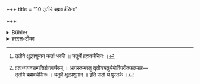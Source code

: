 +++
title = "10 तृतीये ब्रह्मवर्चसिनः"

+++

<details><summary>Bühler</summary>

10. (If it is performed) on the third day children will be born to him who will fulfil the various vows for studying (portions of the Veda).
</details>

<details><summary>हरदत्त-टीका</summary>

## सूत्रम्
[^२]तृतीये ब्रह्मवर्चसिनः ॥ ९ ॥  
## टिप्पनी
[^३]व्रताध्ययनसम्पत्तिर्ब्रह्मवर्चसम् ॥ ९ ॥  

[^२]: तृतीये क्षुद्रपशुमान् कर्ता भवति ॥ चतुर्थे ब्रह्मवर्चसिनः ।  

[^३]:  

    व्रताध्ययनसम्पत्तिर्ब्रह्मवर्चसम् । आपस्तम्बस्तु तृतीयचतुर्थयोर्विपरीतफलमाह—  
तृतीये ब्रह्मवर्चसिनः । चतुर्थे क्षुद्रपशुमान् ॥ इति पाठो घ पुस्तके ।
</details>
